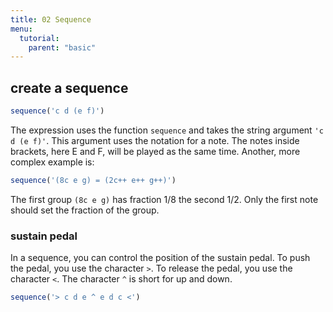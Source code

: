 ```yaml
---
title: 02 Sequence
menu:
  tutorial:
    parent: "basic"
---
```


## create a sequence

```javascript
sequence('c d (e f)')
```

The expression uses the function `sequence` and takes the string argument `'c d (e f)'`.
This argument uses the notation for a note.
The notes inside brackets, here E and F, will be played as the same time.
Another, more complex example is:

```javascript
sequence('(8c e g) = (2c++ e++ g++)')
```

The first group `(8c e g)` has fraction 1/8 the second 1/2. 
Only the first note should set the fraction of the group.

### sustain pedal

In a sequence, you can control the position of the sustain pedal.
To push the pedal, you use the character `>`.
To release the pedal, you use the character `<`.
The character `^` is short for up and down.

```javascript
sequence('> c d e ^ e d c <')
```